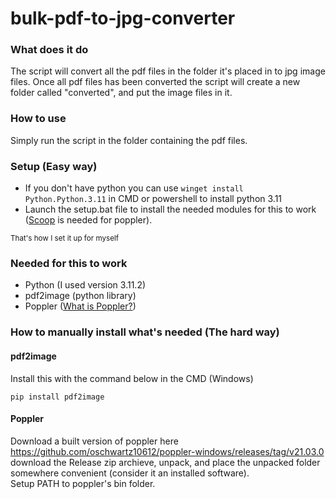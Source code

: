 # bulk-pdf-to-jpg-converter

<h3>What does it do</h3>
The script will convert all the pdf files in the folder it's placed in to jpg image files. Once all pdf files has been converted the script will create a new folder called "converted", and put the image files in it.

<h3>How to use</h3>
Simply run the script in the folder containing the pdf files.<br>

<h3>Setup (Easy way)</h3>

- If you don't have python you can use `winget install Python.Python.3.11` in CMD or powershell to install python 3.11
- Launch the setup.bat file to install the needed modules for this to work (<a target="_blank" href="https://scoop.sh/" >Scoop</a> is needed for poppler).

<sub>That's how I set it up for myself</sub>

<h3>Needed for this to work</h3>

- Python (I used version 3.11.2)
- pdf2image (python library)
- Poppler (<a target="_blank" href="https://poppler.freedesktop.org/" >What is Poppler?</a>)


<h3>How to manually install what's needed (The hard way)</h3>
<h4>pdf2image</h4>Install this with the command below in the CMD (Windows)

```pip install pdf2image```
<br>
<h4>Poppler</h4>
Download a built version of poppler here <a target="_blank" href="https://github.com/oschwartz10612/poppler-windows/releases/tag/v21.03.0" >https://github.com/oschwartz10612/poppler-windows/releases/tag/v21.03.0</a> download the Release zip archieve, unpack, and place the unpacked folder somewhere convenient (consider it an installed software).<br>
Setup PATH to poppler's bin folder.






